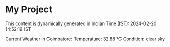 # My Project

This content is dynamically generated in Indian Time (IST): 2024-02-20 14:52:19 IST


Current Weather in Coimbatore:
Temperature: 32.88 °C
Condition: clear sky

